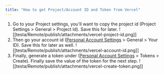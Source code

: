 ```yaml
---
title: "How to get Project/Account ID and Token from Vercel"
---
```

1. Go to your Project settings, you'll want to copy the project id (Project Settings > General > Project Id). Save this for later.
![[testa/Remote/publish/attachments/vercel-project-id.png]]
2. Then go your account id ([Personal Account Settings](https://vercel.com/account) > General > Your ID). Save this for later as well.
![[testa/Remote/publish/attachments/vercel-account-id.png]]
3. Finally, generate a token under ([Personal Account Settings](https://vercel.com/account) > Tokens > Create). Finally save the value of the token for the next step.
![[testa/Remote/publish/attachments/vercel-create-token.png]]